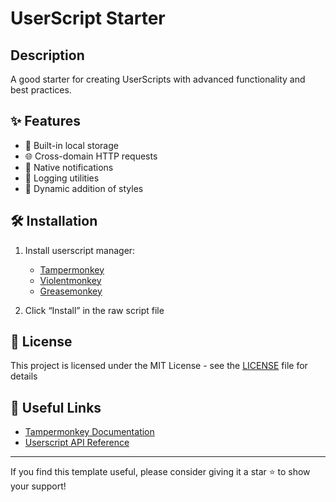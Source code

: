 # UserScript Starter

## Description

A good starter for creating UserScripts with advanced functionality and best practices.

## ✨ Features

- 💾 Built-in local storage
- 🌐 Cross-domain HTTP requests
- 🔔 Native notifications
- 🧰 Logging utilities
- 🎨 Dynamic addition of styles

## 🛠 Installation

1. Install userscript manager:

   - [Tampermonkey](https://www.tampermonkey.net/)
   - [Violentmonkey](https://violentmonkey.github.io/)
   - [Greasemonkey](https://www.greasespot.net/)

2. Click “Install” in the raw script file

## 📄 License

This project is licensed under the MIT License - see the [LICENSE](LICENSE) file for details

## 🔗 Useful Links

- [Tampermonkey Documentation](https://www.tampermonkey.net/documentation.php)
- [Userscript API Reference](https://wiki.greasespot.net/Greasemonkey_Manual)

---

If you find this template useful, please consider giving it a star ⭐️ to show your support!
